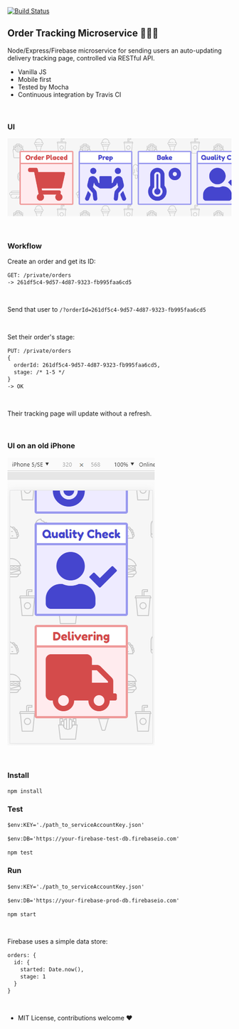 [![Build Status](https://travis-ci.org/healeycodes/order-tracking-microservice.svg?branch=master)](https://travis-ci.org/healeycodes/order-tracking-microservice)

## Order Tracking Microservice :hamburger::fries::beer:

Node/Express/Firebase microservice for sending users an auto-updating delivery tracking page, controlled via RESTful API.

- Vanilla JS
- Mobile first
- Tested by Mocha
- Continuous integration by Travis CI

<br>

### UI

![Desktop](https://github.com/healeycodes/order-tracking-microservice/blob/master/preview.png)

<br>

### Workflow

Create an order and get its ID:
```
GET: /private/orders
-> 261df5c4-9d57-4d87-9323-fb995faa6cd5
```

<br>

Send that user to `/?orderId=261df5c4-9d57-4d87-9323-fb995faa6cd5`

<br>

Set their order's stage:
```
PUT: /private/orders
{
  orderId: 261df5c4-9d57-4d87-9323-fb995faa6cd5,
  stage: /* 1-5 */
}
-> OK
```

<br>

Their tracking page will update without a refresh.

<br>

### UI on an old iPhone

![Mobile](https://github.com/healeycodes/order-tracking-microservice/blob/master/mobile.png)

<br>

### Install

`npm install`

### Test

`$env:KEY='./path_to_serviceAccountKey.json'`

`$env:DB='https://your-firebase-test-db.firebaseio.com'`

`npm test`

### Run

`$env:KEY='./path_to_serviceAccountKey.json'`

`$env:DB='https://your-firebase-prod-db.firebaseio.com'`

`npm start`

<br>

Firebase uses a simple data store:

```
orders: {
  id: {
    started: Date.now(),
    stage: 1 
  }
}
```

<br>

- MIT License, contributions welcome :heart:
